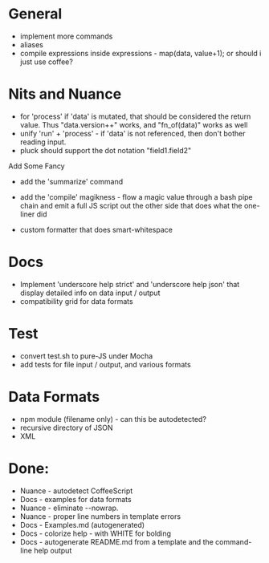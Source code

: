 

# General
* implement more commands
* aliases
* compile expressions inside expressions - map(data, value+1);  or should i just use coffee?

# Nits and Nuance
* for 'process' if 'data' is mutated, that should be considered the return value.  Thus "data.version++" works, and "fn_of(data)" works as well
* unify 'run' + 'process' - if 'data' is not referenced, then don't bother reading input.
* pluck should support the dot notation "field1.field2"



Add Some Fancy
* add the 'summarize' command
* add the 'compile' magikness - flow a magic value through a bash pipe chain and emit a full JS script out the other side that does what the one-liner did

* custom formatter that does smart-whitespace

# Docs
 * Implement 'underscore help strict' and 'underscore help json' that display detailed info on data input / output
 * compatibility grid for data formats

# Test
 * convert test.sh to pure-JS under Mocha 
 * add tests for file input / output, and various formats


# Data Formats
 * npm module (filename only) - can this be autodetected?
 * recursive directory of JSON
 * XML
 




# Done:
 * Nuance - autodetect CoffeeScript
 * Docs - examples for data formats
 * Nuance - eliminate --nowrap.
 * Nuance - proper line numbers in template errors
 * Docs - Examples.md (autogenerated)
 * Docs - colorize help - with WHITE for bolding
 * Docs - autogenerate README.md from a template and the command-line help output

